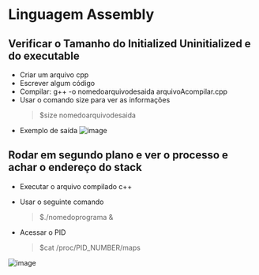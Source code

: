 # Linguagem Assembly

## Verificar o Tamanho do Initialized Uninitialized e do executable
* Criar um arquivo cpp
* Escrever algum código
* Compilar: g++ -o nomedoarquivodesaida arquivoAcompilar.cpp
* Usar o comando size para ver as informações
  > $size nomedoarquivodesaida
* Exemplo de saída
![image](https://github.com/user-attachments/assets/8bd13771-3252-48d6-b283-a2f88276d2e1)


## Rodar em segundo plano e ver o processo e achar o endereço do stack

* Executar o arquivo compilado c++
* Usar o seguinte comando
  > $./nomedoprograma &

* Acessar o PID
  > $cat /proc/PID_NUMBER/maps

![image](https://github.com/user-attachments/assets/3fb9bdc0-2799-4bf1-9c44-b8ed9bda3670)





